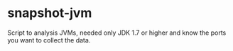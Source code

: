 # snapshot-jvm
Script to analysis JVMs, needed only JDK 1.7 or higher and know the ports you want to collect the data.
